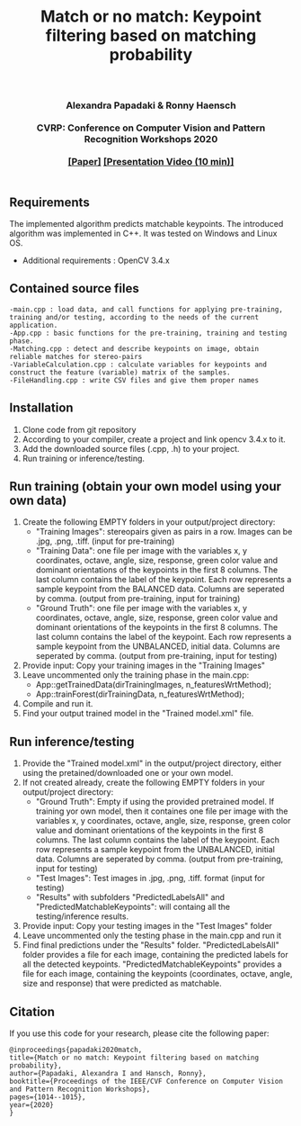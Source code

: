 <h1 align="center">
Match or no match: Keypoint filtering based on matching probability
</h1>

<div align="center">
<h3>
<br>
<br>
Alexandra Papadaki & Ronny Haensch
<br>
<br>
CVRP: Conference on Computer Vision and Pattern Recognition Workshops 2020
<br>
<br>
<a href="https://openaccess.thecvf.com/content_CVPRW_2020/papers/w61/Papadaki_Match_or_No_Match_Keypoint_Filtering_Based_on_Matching_Probability_CVPRW_2020_paper.pdf">[Paper]</a>
<a href="https://www.youtube.com/watch?v=4jV3S04ejFc&ab_channel=ComputerVisionFoundationVideos">[Presentation Video (10 min)]</a>
<br>
<br>
</h3>
</div>



Requirements
------------------------
The implemented algorithm predicts matchable keypoints. The introduced algorithm was implemented in C++. It was tested on Windows and Linux OS.

- Additional requirements : OpenCV 3.4.x


Contained source files 
------------------------
	-main.cpp : load data, and call functions for applying pre-training, training and/or testing, according to the needs of the current application.  
	-App.cpp : basic functions for the pre-training, training and testing phase.
	-Matching.cpp : detect and describe keypoints on image, obtain reliable matches for stereo-pairs
	-VariableCalculation.cpp : calculate variables for keypoints and construct the feature (variable) matrix of the samples.
	-FileHandling.cpp : write CSV files and give them proper names


Installation
------------------------
1) Clone code from git repository
2) According to your compiler, create a project and link opencv 3.4.x to it. 
3) Add the downloaded source files (.cpp, .h) to your project.
4) Run training or inference/testing.

Run training (obtain your own model using your own data) 
------------------------
1) Create the following EMPTY folders in your output/project directory:
  	- "Training Images": stereopairs given as pairs in a row. Images can be .jpg, .png, .tiff. (input for pre-training)
  	- "Training Data": one file per image with the variables x, y coordinates, octave, angle, size, response, green color value and dominant orientations of the keypoints in the first 8 columns. The last column contains the label of the keypoint. Each row represents a sample keypoint from the BALANCED data. Columns are seperated by comma. (output from pre-training, input for training)
  	- "Ground Truth": one file per image with the variables x, y coordinates, octave, angle, size, response, green color value and dominant orientations of the keypoints in the first 8 columns. The last column contains the label of the keypoint. Each row represents a sample keypoint from the UNBALANCED, initial data. Columns are seperated by comma. (output from pre-training, input for testing)
2) Provide input: Copy your training images in the "Training Images"
3) Leave uncommented only the training phase in the main.cpp: 
  	- App::getTrainedData(dirTrainingImages, n_featuresWrtMethod);
  	- App::trainForest(dirTrainingData, n_featuresWrtMethod);
4) Compile and run it.
5) Find your output trained model in the "Trained model.xml" file. 

Run inference/testing 
------------------------
1) Provide the "Trained model.xml" in the output/project directory, either using the pretained/downloaded one or your own model.
2) If not created already, create the following EMPTY folders in your output/project directory:
  	- "Ground Truth": Empty if using the provided pretrained model. If training yor own model, then it containes one file per image with the variables x, y coordinates, octave, angle, size, response, green color value and dominant orientations of the keypoints in the first 8 columns. The last column contains the label of the keypoint. Each row represents a sample keypoint from the UNBALANCED, initial data. Columns are seperated by comma. (output from pre-training, input for testing)
  	- "Test Images": Test images in .jpg, .png, .tiff. format (input for testing)
  	- "Results" with subfolders "PredictedLabelsAll" and "PredictedMatchableKeypoints": will containg all the testing/inference results. 
3) Provide input: Copy your testing images in the "Test Images" folder
4) Leave uncommented only the testing phase in the main.cpp and run it
5) Find final predictions under the "Results" folder. "PredictedLabelsAll" folder provides a file for each image, containing the predicted labels for all the detected keypoints. "PredictedMatchableKeypoints" provides a file for each image, containing the keypoints (coordinates, octave, angle, size and response) that were predicted as matchable.

Citation
------------------------
If you use this code for your research, please cite the following paper:

	@inproceedings{papadaki2020match,
	title={Match or no match: Keypoint filtering based on matching probability},
	author={Papadaki, Alexandra I and Hansch, Ronny},
	booktitle={Proceedings of the IEEE/CVF Conference on Computer Vision and Pattern Recognition Workshops},
	pages={1014--1015},
	year={2020}
	}
